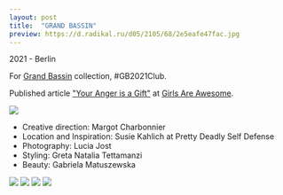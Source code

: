 ```yaml
---
layout: post
title:  "GRAND BASSIN"
preview: https://d.radikal.ru/d05/2105/68/2e5eafe47fac.jpg
---
```

2021 - Berlin

For [Grand Bassin](https://gb2021-club.com/) collection, #GB2021Club.

Published article ["Your Anger is a Gift"](https://girlsareawesome.com/sample-cm-fashion-gb2021club/) at [Girls Are Awesome](https://girlsareawesome.com/).

<img src="https://a.radikal.ru/a19/2105/9a/b34761249808t.jpg">

- Creative direction: Margot Charbonnier
- Location and Inspiration: Susie Kahlich at Pretty Deadly Self Defense
- Photography: Lucia Jost
- Styling: Greta Natalia Tettamanzi
- Beauty: Gabriela Matuszewska

<img src="https://a.radikal.ru/a01/2105/cf/ca72462b0adbt.jpg">
<img src="https://d.radikal.ru/d35/2105/ab/475025aa06bet.jpg">
<img src="https://a.radikal.ru/a33/2105/35/f0ed179492c0t.jpg">
<img src="https://b.radikal.ru/b02/2105/7c/11ee5169e51ft.jpg">